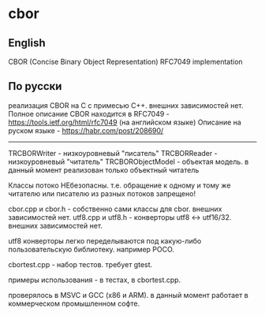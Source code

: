 # cbor

## English

CBOR (Concise Binary Object Representation) RFC7049 implementation

## По русски

реализация CBOR на C с примесью С++. внешних зависимостей нет.
Полное описание CBOR находится в RFC7049 - https://tools.ietf.org/html/rfc7049 (на английском языке)
Описание на руском языке - https://habr.com/post/208690/

--------------------------------------------------------------------------------------------------------

TRCBORWriter - низкоуровневый "писатель"
TRCBORReader - низкоуровневый "читатель"
TRCBORObjectModel - объектая модель. в данный момент реализован только объектный читатель

Классы потоко НЕбезопасны. т.е. обращение к одному и тому же читателю или писателю из разных потоков запрещено!

cbor.cpp и cbor.h - собственно сами классы для cbor. внешних зависимостей нет.
utf8.cpp и utf8.h - конверторы utf8 <-> utf16/32. внешних зависимостей нет.

utf8 конверторы легко переделываются под какую-либо пользовательскую библиотеку. например POCO.

cbortest.cpp - набор тестов. требует gtest.

примеры использования - в тестах, в cbortest.cpp.

проверялось в MSVC и GCC (x86 и ARM). в данный момент работает в коммерческом промышленном софте.
